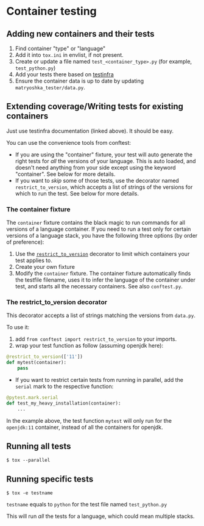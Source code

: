 # Container testing

## Adding new containers and their tests

1. Find container "type" or "language"
2. Add it into `tox.ini` in envlist, if not present.
3. Create or update a file named `test_<container_type>.py` (for example, `test_python.py`)
4. Add your tests there based on [testinfra](https://testinfra.readthedocs.io/en/latest/modules.html)
5. Ensure the container data is up to date by updating `matryoshka_tester/data.py`.

## Extending coverage/Writing tests for existing containers

Just use testinfra documentation (linked above). It should be
easy.

You can use the convenience tools from conftest:

* If you are using the "container" fixture, your test will auto generate the right tests for _all_ the versions of your language. This is auto loaded, and doesn't need anything from your side except using the keyword "container". See below for more details.
* If you want to _skip_ some of those tests, use the decorator named `restrict_to_version`, which accepts a list of strings of the versions for which to run the test. See below for more details.

### The container fixture

The `container` fixture contains the black magic to run commands for all versions of a language container.
If you need to run a test only for certain versions of a language stack, you have the following three options (by order of preference):

1. Use the [`restrict_to_version`](#the-restrict_to_version-decorator) decorator to limit which containers your test applies to.
2. Create your own fixture
3. Modify the `container` fixture.
The container fixture automatically finds the testfile filename, uses it to infer the language of the container under test,
and starts all the necessary containers. See also `conftest.py`.

### The restrict_to_version decorator

This decorator accepts a list of strings matching the versions from `data.py`.

To use it:

1. add `from conftest import restrict_to_version` to your imports.
2. wrap your test function as follow (assuming openjdk here):

```Python
@restrict_to_version(['11'])
def mytest(container):
    pass
```
* If you want to restrict certain tests from running in parallel, add the
  `serial` mark to the respective function:
```python
@pytest.mark.serial
def test_my_heavy_installation(container):
    ...
```

In the example above, the test function `mytest` will only run for the `openjdk:11` container, instead of all the containers for openjdk.

## Running all tests

```ShellSession
$ tox --parallel
```

## Running specific tests

```ShellSession
$ tox -e testname
```

`testname` equals to `python` for the test file named `test_python.py`

This will run _all_ the tests for a language, which could mean multiple stacks.
